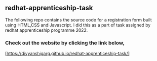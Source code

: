 ## redhat-apprenticeship-task

The following repo contains the source code for a registration form built using HTML,CSS and Javascript.
I did this as a part of task assigned by redhat apprenticeship programme 2022.

### Check out the website by clicking the link below,
[https://divyanshigarg.github.io/redhat-apprenticeship-task/]
